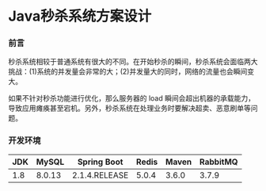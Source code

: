 # Java秒杀系统方案设计

### 前言

秒杀系统相较于普通系统有很大的不同。在开始秒杀的瞬间，秒杀系统会面临两大挑战：(1)系统的并发量会非常的大；(2)并发量大的同时，网络的流量也会瞬间变大。

如果不针对秒杀功能进行优化，那么服务器的 load 瞬间会超出机器的承载能力，导致应用瘫痪甚至宕机。另外，秒杀系统在处理业务时要解决超卖、恶意刷单等问题。

### 开发环境

| JDK  | MySQL  | Spring Boot   | Redis | Maven | RabbitMQ |
| ---- | ------ | ------------- | ----- | ----- | -------- |
| 1.8  | 8.0.13 | 2.1.4.RELEASE | 5.0.4 | 3.6.0 | 3.7.9    |

